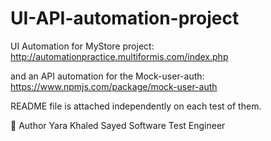 # UI-API-automation-project
UI Automation for MyStore project:
http://automationpractice.multiformis.com/index.php

and an API automation for the Mock-user-auth:
https://www.npmjs.com/package/mock-user-auth

README file is attached independently on each test of them. 

🔗 Author
Yara Khaled Sayed
Software Test Engineer
